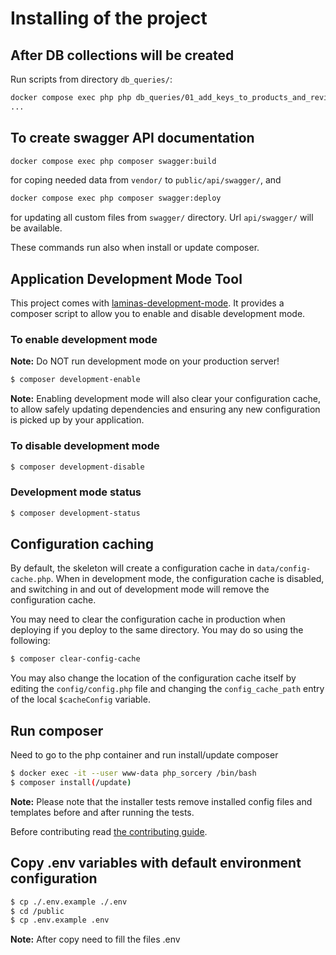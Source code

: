 # Installing of the project

## After DB collections will be created

Run scripts from directory `db_queries/`:

```bash
docker compose exec php php db_queries/01_add_keys_to_products_and_reviews.php
...
```

## To create swagger API documentation

```bash
docker compose exec php composer swagger:build
```
for coping needed data from `vendor/` to `public/api/swagger/`,
and

```bash
docker compose exec php composer swagger:deploy
```
for updating all custom files from `swagger/` directory.
Url `api/swagger/` will be available.

These commands run also when install or update composer. 




## Application Development Mode Tool

This project comes with [laminas-development-mode](https://github.com/laminas/laminas-development-mode).
It provides a composer script to allow you to enable and disable development mode.

### To enable development mode

**Note:** Do NOT run development mode on your production server!

```bash
$ composer development-enable
```

**Note:** Enabling development mode will also clear your configuration cache, to
allow safely updating dependencies and ensuring any new configuration is picked
up by your application.

### To disable development mode

```bash
$ composer development-disable
```

### Development mode status

```bash
$ composer development-status
```

## Configuration caching

By default, the skeleton will create a configuration cache in
`data/config-cache.php`. When in development mode, the configuration cache is
disabled, and switching in and out of development mode will remove the
configuration cache.

You may need to clear the configuration cache in production when deploying if
you deploy to the same directory. You may do so using the following:

```bash
$ composer clear-config-cache
```

You may also change the location of the configuration cache itself by editing
the `config/config.php` file and changing the `config_cache_path` entry of the
local `$cacheConfig` variable.

## Run composer

Need to go to the php container and run install/update composer 

```bash
$ docker exec -it --user www-data php_sorcery /bin/bash
$ composer install(/update)
```

**Note:** Please note that the installer tests remove installed config files and templates
before and after running the tests.

Before contributing read [the contributing guide](https://github.com/mezzio/.github/blob/master/CONTRIBUTING.md).

## Copy .env variables with default environment configuration

```bash
$ cp ./.env.example ./.env 
$ cd /public
$ cp .env.example .env 
```
**Note:** After copy need to fill the files .env 

